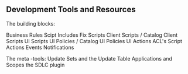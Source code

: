 ## Development Tools and Resources

The building blocks:

Business Rules
Scipt Includes
Fix Scripts
Client Scripts / Catalog Client Scripts
UI Scripts
UI Policies / Catalog UI Policies
UI Actions
ACL's
Script Actions
Events
Notifications

The meta -tools:
Update Sets and the Update Table
Applications and Scopes
the SDLC plugin